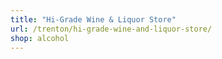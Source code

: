 ```yaml
---
title: "Hi-Grade Wine & Liquor Store"
url: /trenton/hi-grade-wine-and-liquor-store/
shop: alcohol
---
```

